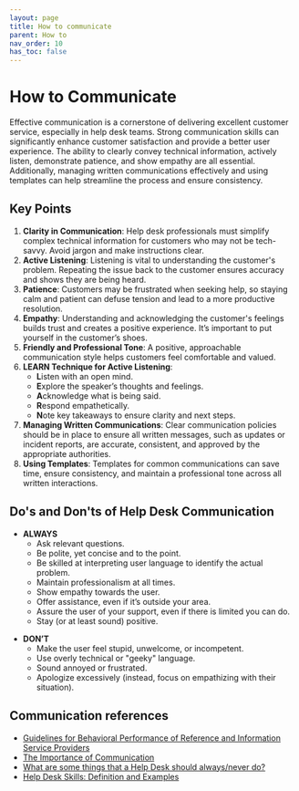 ```yaml
---
layout: page
title: How to communicate
parent: How to
nav_order: 10
has_toc: false
---
```


# How to Communicate

Effective communication is a cornerstone of delivering excellent customer
service, especially in help desk teams. Strong communication skills can
significantly enhance customer satisfaction and provide a better user
experience. The ability to clearly convey technical information, actively
listen, demonstrate patience, and show empathy are all essential. Additionally,
managing written communications effectively and using templates can help
streamline the process and ensure consistency.

## Key Points

<!-- prettier-ignore -->
1. **Clarity in Communication**: Help desk professionals must simplify complex
   technical information for customers who may not be tech-savvy. Avoid jargon
   and make instructions clear.
2. **Active Listening**: Listening is vital to understanding the customer's
   problem. Repeating the issue back to the customer ensures accuracy and shows
   they are being heard.
3. **Patience**: Customers may be frustrated when seeking help, so staying calm
   and patient can defuse tension and lead to a more productive resolution.
4. **Empathy**: Understanding and acknowledging the customer's feelings builds
   trust and creates a positive experience. It’s important to put yourself in
   the customer’s shoes.
5. **Friendly and Professional Tone**: A positive, approachable communication
   style helps customers feel comfortable and valued.
6. **LEARN Technique for Active Listening**:
    - **L**isten with an open mind.
    - **E**xplore the speaker’s thoughts and feelings.
    - **A**cknowledge what is being said.
    - **R**espond empathetically.
    - **N**ote key takeaways to ensure clarity and next steps.
7. **Managing Written Communications**: Clear communication policies should be
   in place to ensure all written messages, such as updates or incident reports,
   are accurate, consistent, and approved by the appropriate authorities.
8. **Using Templates**: Templates for common communications can save time,
   ensure consistency, and maintain a professional tone across all written
   interactions.

## Do's and Don'ts of Help Desk Communication

-   **ALWAYS**
    -   Ask relevant questions.
    -   Be polite, yet concise and to the point.
    -   Be skilled at interpreting user language to identify the actual problem.
    -   Maintain professionalism at all times.
    -   Show empathy towards the user.
    -   Offer assistance, even if it’s outside your area.
    -   Assure the user of your support, even if there is limited you can do.
    -   Stay (or at least sound) positive.

<!-- prettier-ignore -->
-   **DON’T**
    -   Make the user feel stupid, unwelcome, or incompetent.
    -   Use overly technical or "geeky" language.
    -   Sound annoyed or frustrated.
    -   Apologize excessively (instead, focus on empathizing with their
        situation).

## Communication references

-   [Guidelines for Behavioral Performance of Reference and Information Service Providers](https://www.ala.org/rusa/resources/guidelines/guidelinesbehavioral)
-   [The Importance of Communication](https://www.iseoblue.com/post/the-importance-of-communication)
-   [What are some things that a Help Desk should always/never do?](https://community.spiceworks.com/t/what-are-some-things-that-a-help-desk-should-always-never-do/441690)
-   [Help Desk Skills: Definition and Examples](https://www.indeed.com/career-advice/resumes-cover-letters/help-desk-skills)
